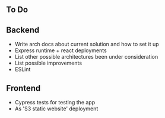 ## To Do

## Backend
- Write arch docs about current solution and how to set it up
- Express runtime + react deployments
- List other possible architectures been under consideration
- List possible improvements
- ESLint

## Frontend
- Cypress tests for testing the app
- As 'S3 static website' deployment